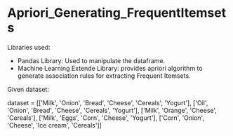 # Apriori_Generating_FrequentItemsets
Libraries used:
<ul>
  <li>Pandas Library: Used to manipulate the dataframe.</li>
  <li>Machine Learning Extende Library: provides apriori algorithm to generate association rules for extracting Frequent Itemsets.</li>
</ul>
Given dataset:

dataset = [['Milk', 'Onion', 'Bread', 'Cheese', 'Cereals', 'Yogurt'],
           ['Oil', 'Onion', 'Bread', 'Cheese', 'Cereals', 'Yogurt'],
           ['Milk', 'Orange', 'Cheese', 'Cereals'],
           ['Milk', 'Eggs', 'Corn', 'Cheese', 'Yogurt'],
           ['Corn', 'Onion', 'Cheese', 'Ice cream', 'Cereals']]
          
         
